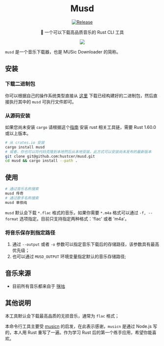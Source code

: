 <div align="center">

# Musd

[![Release](https://github.com/hustcer/musd/actions/workflows/release.yaml/badge.svg)](https://github.com/hustcer/musd/actions/workflows/release.yaml)

🎵 一个可以下载高品质音乐的 Rust CLI 工具

![](https://img.alicdn.com/imgextra/i2/O1CN01xGrmUJ1ncQeYjvDcj_!!6000000005110-1-tps-1964-878.gif)

</div>

`musd` 是一个音乐下载器，也是 MUSic Downloader 的简称。

## 安装

### 下载二进制包

你可以根据自己的操作系统类型直接从 [这里](https://github.com/hustcer/musd/releases) 下载已经构建好的二进制包，然后直接执行其中的 `musd` 可执行文件即可。

### 从源码安装

如果您尚未安装 `cargo` 请根据这个[指南](https://www.rust-lang.org/tools/install) 安装 rust 相关工具链，需要 Rust 1.60.0 或以上版本。

```bash
# 从 crates.io 安装
cargo install musd
# 或者，你也可以将代码克隆到本地然后从本地安装，此方式可以安装尚未发布的最新版本
git clone git@github.com:hustcer/musd.git
cd musd && cargo install --path .
```

## 使用

```bash
# 通过音乐名称搜索
musd 传奇
# 通过歌手名称搜索
musd 单依纯
```

`musd` 默认会下载 `*.flac` 格式的音乐，如果你需要 `*.m4a` 格式可以通过 `-f, --format` 选项指定。目前只支持指定两种格式：'flac' 或者 'm4a'。

### 将音乐保存到指定路径

1. 通过 `--output` 或者 `-o` 参数可以指定音乐下载后的存储路径，该参数具有最高优先级；
2. 也可以通过 `MUSD_OUTPUT` 环境变量指定默认的音乐存储路径;

## 音乐来源

- 目前所有音乐都来自于 [咪咕](https://music.migu.cn/)

## 其他说明

本工具默认会下载最高品质的无损音乐，通常为 `flac` 格式；

本命令行工具主要受 [musicn](https://github.com/zonemeen/musicn) 的启发，在此表示感谢，`musicn` 是通过 Node.js 写的，本人用 Rust 重写了一遍。作为学习 Rust 后的第一个练手应用，希望你能喜欢。

